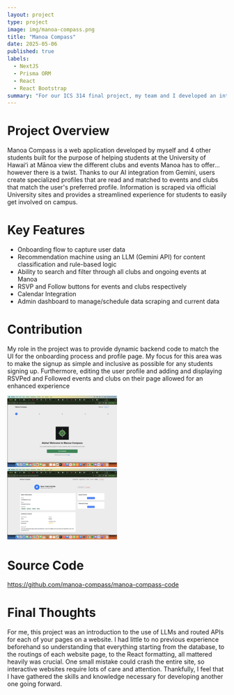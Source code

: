```yaml
---
layout: project
type: project
image: img/manoa-compass.png
title: "Manoa Compass"
date: 2025-05-06
published: true
labels:
  - NextJS
  - Prisma ORM
  - React
  - React Bootstrap
summary: "For our ICS 314 final project, my team and I developed an interactive website for UH students. Users can create a personalized profile by selecting their interests, comfort levels, major, and more. Based on this information, the site recommends relevant clubs and events using an AI-powered API. The recommendations update daily to reflect new events and opportunities on campus."
---
```


# Project Overview
Manoa Compass is a web application developed by myself and 4 other students built for the purpose of helping students at the University of Hawaiʻi at Mānoa view the different clubs and events Manoa has to offer... however there is a twist. Thanks to our AI integration from Gemini, users create specialized profiles that are read and matched to events and clubs that match the user's preferred profile. Information is scraped via official University sites and provides a streamlined experience for students to easily get involved on campus.

# Key Features
- Onboarding flow to capture user data
- Recommendation machine using an LLM (Gemini API) for content classification and rule-based logic
- Ability to search and filter through all clubs and ongoing events at Manoa
- RSVP and Follow buttons for events and clubs respectively
- Calendar Integration
- Admin dashboard to manage/schedule data scraping and current data


# Contribution
My role in the project was to provide dynamic backend code to match the UI for the onboarding process and profile page. My focus for this area was to make the signup as simple and inclusive as possible for any students signing up. Furthermore, editing the user profile and adding and displaying RSVPed and Followed events and clubs on their page allowed for an enhanced experience

<img class="img-fluid" src="../img/landingpage.png" style="width: 50%;">
<img class="img-fluid" src="../img/userprofile.png" style="width: 50%;">


# Source Code

https://github.com/manoa-compass/manoa-compass-code


# Final Thoughts
For me, this project was an introduction to the use of LLMs and routed APIs for each of your pages on a website. I had little to no previous experience beforehand so understanding that everything starting from the database, to the routings of each website page, to the React formatting, all mattered heavily was crucial. One small mistake could crash the entire site, so interactive websites require lots of care and attention. Thankfully, I feel that I have gathered the skills and knowledge necessary for developing another one going forward.
